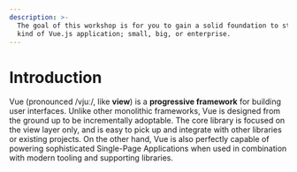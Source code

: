 ```yaml
---
description: >-
  The goal of this workshop is for you to gain a solid foundation to start any
  kind of Vue.js application; small, big, or enterprise.
---
```


# Introduction

Vue \(pronounced /vjuː/, like **view**\) is a **progressive framework** for building user interfaces. Unlike other monolithic frameworks, Vue is designed from the ground up to be incrementally adoptable. The core library is focused on the view layer only, and is easy to pick up and integrate with other libraries or existing projects. On the other hand, Vue is also perfectly capable of powering sophisticated Single-Page Applications when used in combination with modern tooling and supporting libraries.

 



